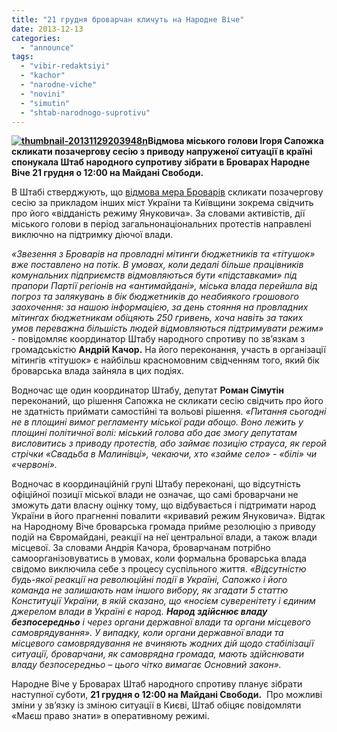 ```yaml
---
title: "21 грудня броварчан кличуть на Народне Віче"
date: 2013-12-13
categories: 
  - "announce"
tags: 
  - "vibir-redaktsiyi"
  - "kachor"
  - "narodne-viche"
  - "novini"
  - "simutin"
  - "shtab-narodnogo-suprotivu"
---
```


**[![thumbnail-20131129203948n](https://mpz.brovary.org/wp-content/uploads/2013/12/thumbnail-20131129203948n.jpg)](https://mpz.brovary.org/wp-content/uploads/2013/12/thumbnail-20131129203948n.jpg)Відмова міського голови Ігоря Сапожка скликати позачергову сесію з приводу напруженої ситуації в країні спонукала Штаб народного супротиву зібрати в Броварах Народне Віче 21 грудня о 12:00 на Майдані Свободи.**

В Штабі стверджують, що [відмова мера Броварів](https://mpz.brovary.org/miska-vlada-maye-negayno-dati-otsinku-podiyam-v-krayini/) скликати позачергову сесію за прикладом інших міст України та Київщини зокрема свідчить про його «відданість режиму Януковича». За словами активістів, дії міського голови в період загальнонаціональних протестів направлені виключно на підтримку діючої влади.

_«Звезення з Броварів на провладні мітинги бюджетників та «тітушок» вже поставлено на потік. В умовах, коли дедалі більше працівників комунальних підприємств відмовляються бути «підставками» під прапори Партії регіонів на «антимайдані», міська влада перейшла від погроз та залякувань в бік бюджетників до неабиякого грошового заохочення: за нашою інформацією, за день стояння на провладних мітингах бюджетникам обіцяють 250 гривень, хоча навіть за таких умов переважна більшість людей відмовляються підтримувати режим»_ - повідомляє координатор Штабу народного спротиву по зв’язкам з громадськістю **Андрій Качор.** На його переконання, участь в організації мітингів «тітушок» є найбільш красномовним свідченням того, який бік броварська влада зайняла в цих подіях.

Водночас ще один координатор Штабу, депутат **Роман Сімутін** переконаний, що рішення Сапожка не скликати сесію свідчить про його не здатність приймати самостійні та вольові рішення. _«Питання сьогодні не в площині вимог регламенту міської ради абощо. Воно лежить у площині політичної волі: міський голова або дає змогу депутатам висловитись з приводу протестів, або займає позицію страуса, як герой стрічки «Свадьба в Малинівці», чекаючи, хто «займе село» - «білі» чи «червоні»._

Водночас в координаційній групі Штабу переконані, що відсутність офіційної позиції міської влади не означає, що самі броварчани не зможуть дати власну оцінку тому, що відбувається і підтримати народ України в його прагненні повалити «кривавий режим Януковича». Відтак на Народному Віче броварська громада прийме резолюцію з приводу подій на Євромайдані, реакції на неї центральної влади, а також влади місцевої. За словами Андрія Качора, броварчанам потрібно самоорганізовуватись в умовах, коли формальна броварська влада свідомо виключила себе з процесу суспільного життя. _«Відсутністю будь-якої реакції на революційні події в Україні, Сапожко і його команда не залишають нам іншого вибору, як згадати 5 статтю Конституції України, в якій сказано, що «носієм суверенітету і єдиним джерелом влади в Україні є народ. **Народ здійснює владу безпосередньо** і через органи державної влади та органи місцевого самоврядування». У випадку, коли органи державної влади та місцевого самоврядування не вчиняють жодних дій щодо стабілізації ситуації, броварчани, як самоврядна громада, мають здійснювати владу безпосередньо – цього чітко вимагає Основний закон»._

Народне Віче у Броварах Штаб народного спротиву планує зібрати наступної суботи, **21 грудня о 12:00 на Майдані Свободи.**  Про можливі зміни у зв’язку із зміною ситуації в Києві, Штаб обіцяє повідомляти «Маєш право знати» в оперативному режимі.
